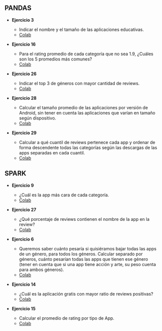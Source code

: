 ## PANDAS

* **Ejercicio 3**
   - Indicar el nombre y el tamaño de las aplicaciones educativas.
   - [Colab](https://colab.research.google.com/drive/1usT398uVzwMj-KqvenAamhpLH2z6F1IX?usp=sharing)

* **Ejercicio 16**
   - Para el rating promedio de cada categoría que no sea 1.9, ¿Cuáles son los 5 promedios más comunes?
   - [Colab](https://colab.research.google.com/drive/1ngydF2031QFBAqlaPnVYbozZueXF8Rv5?usp=sharing)

* **Ejercicio 26**
   - Indicar el top 3 de géneros con mayor cantidad de reviews.
   - [Colab](https://colab.research.google.com/drive/1g15cL_XiEVdUMAwCWslxTeCTIdfowiwZ?usp=sharing)

* **Ejercicio 28**
   - Calcular el tamaño promedio de las aplicaciones por versión de Android, sin tener en cuenta las aplicaciones que varían en tamaño según dispositivo.
   - [Colab](https://colab.research.google.com/drive/1HVNDtw8DnNP4xrN_wvR1luKl42CybQYo?usp=sharing)

* **Ejercicio 29**
   - Calcular a qué cuantil de reviews pertenece cada app y ordenar de forma descendente todas las categorías según las descargas de las apps separadas en cada cuantil.
   - [Colab](https://colab.research.google.com/drive/1Uv66-6YFa73aXNsXHYRxxFusDhG7F_VD?usp=sharing)

## SPARK

* **Ejercicio 9**
   - ¿Cuál es la app más cara de cada categoría.
   - [Colab](https://colab.research.google.com/drive/1RXCbAkjtCYNZK6BLriYa59Q0nhfKwb0B?usp=sharing)

* **Ejercicio 27**
   - ¿Qué porcentaje de reviews contienen el nombre de la app en la review?
   - [Colab](https://colab.research.google.com/drive/15ZZopxdxVb3t9OxMwO8AD1JyhgaMwOaF?usp=sharing)

* **Ejercicio 6**
   - Queremos saber cuánto pesaría si quisiéramos bajar todas las apps de un género, para todos los géneros. Calcular separado por géneros, cuánto pesarían todas las apps que tienen ese género (tener en cuenta que si una app tiene acción y arte, su peso cuenta para ambos géneros).
   - [Colab](https://colab.research.google.com/drive/10H71Qzc3Pdse2fl_x3zQME9uGa3VvMz_?usp=sharing)

* **Ejercicio 14**
   - ¿Cuál es la aplicación gratis con mayor ratio de reviews positivas?
   - [Colab](https://colab.research.google.com/drive/1wpSPfxdpaNRimcYbMsCUBjBrm6KLuwn-?usp=sharing)

* **Ejercicio 15**
   - Calcular el promedio de rating por tipo de App.
   - [Colab](https://colab.research.google.com/drive/1YKUst91X8yEkCXdckbMRB68nsoPPwJne?usp=sharing)

